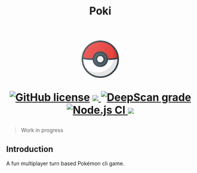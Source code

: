 <h1 align="center">
Poki
<br> <br>
<p>
<img src="./static/pokeball.svg" width="100">
</p>

<p>
<a href="https://github.com/Tech-Phantoms/pokemon-cli-game/blob/main/LICENSE"><img alt="GitHub license" src="https://img.shields.io/github/license/Tech-Phantoms/pokemon-cli-game"></a>

<a href="https://github.com/Tech-Phantoms/pokemon-cli-game/pulls">
<img src="https://img.shields.io/badge/PRs-open-green">
</a>
<a href="https://deepscan.io/dashboard#view=project&tid=8580&pid=16758&bid=365082"><img src="https://deepscan.io/api/teams/8580/projects/16758/branches/365082/badge/grade.svg" alt="DeepScan grade"></a>
<a href="https://github.com/Tech-Phantoms/pokemon-cli-game/actions/workflows/node.js.yml">
<img src="https://github.com/Tech-Phantoms/pokemon-cli-game/actions/workflows/node.js.yml/badge.svg" alt="Node.js CI">
</a>
<a href="https://codecov.io/gh/Tech-Phantoms/Poki">
<img src="https://codecov.io/gh/Tech-Phantoms/Poki/branch/main/graph/badge.svg?token=FYklvhHRMn"/>
</a>
    
</p>
</h1>

> Work in progress

## Introduction

A fun multiplayer turn based Pokémon cli game.
